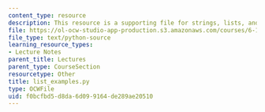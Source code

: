 ```yaml
---
content_type: resource
description: This resource is a supporting file for strings, lists, and list comprehensions.
file: https://ol-ocw-studio-app-production.s3.amazonaws.com/courses/6-189-a-gentle-introduction-to-programming-using-python-january-iap-2011/f0bcfbd5d8da6d099164de289ae20510_list_examples.py
file_type: text/python-source
learning_resource_types:
- Lecture Notes
parent_title: Lectures
parent_type: CourseSection
resourcetype: Other
title: list_examples.py
type: OCWFile
uid: f0bcfbd5-d8da-6d09-9164-de289ae20510
---
```

